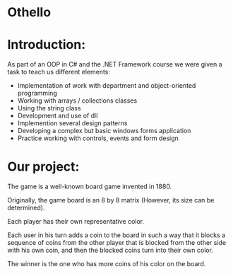 # Othello


# Introduction:

As part of an OOP in C# and the .NET Framework course we were given a task to teach us different elements:

* Implementation of work with department and object-oriented programming
* Working with arrays / collections classes
* Using the string class
* Development and use of dll
* Implemention several design patterns
* Developing a complex but basic windows forms application
* Practice working with controls, events and form design

# Our project:

The game is a well-known board game invented in 1880.

Originally, the game board is an 8 by 8 matrix (However, its size can be determined).

Each player has their own representative color.

Each user in his turn adds a coin to the board in such a way that it blocks a sequence of coins from the other player that is blocked from the other side with his own coin, and then the blocked coins turn into their own color.

The winner is the one who has more coins of his color on the board.
